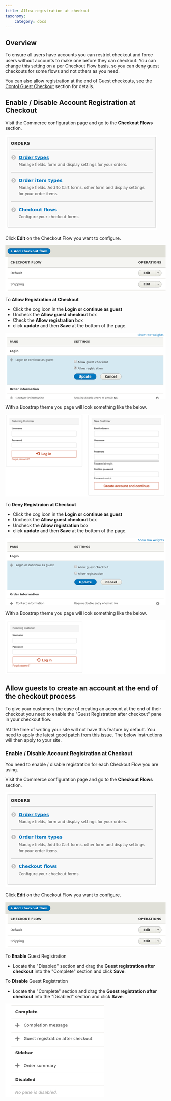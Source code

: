 ```yaml
---
title: Allow registration at checkout
taxonomy:
    category: docs
---
```


## Overview
To ensure all users have accounts you can restrict checkout and force users without accounts to make one before they can checkout. You can change this setting on a per Checkout Flow basis, so you can deny guest checkouts for some flows and not others as you need.

You can also allow registration at the end of Guest checkouts, see the [Contol Guest Checkout](../02.control-guest-checkout/docs.md) section for details.

## Enable / Disable Account Registration at Checkout

Visit the Commerce configuration page and go to the **Checkout Flows** section.

![Select Checkout Flows](commerce2-order-configuration.png)


Click **Edit** on the Checkout Flow you want to configure.

![Select Checkout Flow](commerce2-checkout-flows.png)


To **Allow Registration at Checkout**
 - Click the cog icon in the **Login or continue as guest**
 - Uncheck the **Allow guest checkout** box
 - Check the **Allow registration** box
 - click **update** and then **Save** at the bottom of the page.
 
![Check the Allow box](commerce2-checkout-allow-registration-admin.png)

With a Boostrap theme you page will look something like the below.

![Allow box checked user view](commerce2-checkout-allow-registration-bootstrap.png)

To **Deny Registraion at Checkout**
 - Click the cog icon in the **Login or continue as guest**
 - Uncheck the **Allow guest checkout** box
 - Uncheck the **Allow registration** box
 - click **update** and then **Save** at the bottom of the page.

![Uncheck the Allow box](commerce2-checkout-no-guest-no-registration-admin.png)

With a Boostrap theme you page will look something like the below.

![Allow box unchecked user view](commerce2-checkout-no-guest-no-registration-bootstrap.png)


## Allow guests to create an account at the end of the checkout process

To give your customers the ease of creating an account at the end of their checkout you need to enable the "Guest Registration after checkout" pane in your checkout flow.

!At the time of writing your site will not have this feature by default. You need to apply the latest good [patch from this issue]. The below instructions will then apply to your site.

### Enable / Disable Account Registration at Checkout
You need to enable / disable registration for each Checkout Flow you are using.

Visit the Commerce configuration page and go to the **Checkout Flows** section.

![Select Checkout Flows](commerce2-order-configuration.png)


Click **Edit** on the Checkout Flow you want to configure.

![Select Checkout Flow](commerce2-checkout-flows.png)


To **Enable** Guest Registration
 - Locate the "Disabled" section and drag the **Guest registration after checkout** into the "Complete" section and click **Save**.

To **Disable** Guest Registration
 - Locate the "Complete" section and drag the **Guest registration after checkout** into the "Disabled" section and click **Save**.

![Drag and Drop Guest Registration]( 	commerce2-checkout-flow-complete.png)

[patch from this issue]: https://www.drupal.org/node/2857157

